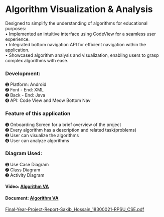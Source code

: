 # Algorithm Visualization & Analysis  
Designed to simplify the understanding of algorithms for educational purposes:  
• Implemented an intuitive interface using CodeView for a seamless user experience.  
• Integrated bottom navigation API for efficient navigation within the application.  
• Showcased algorithm analysis and visualization, enabling users to grasp complex algorithms with ease.  

### Development:  
➊ Platform: Android  
➋ Font - End: XML  
➌ Back - End: Java  
➍ API: Code View and Meow Bottom Nav  

### Feature of this application  
➊ Onboarding Screen for a brief overview of the project  
➋ Every algorithm has a description and related task(problems)  
➌ User can visualize the algorithms  
➍ User can analyze algorithms  

### Diagram Used:  
➊ Use Case Diagram  
➋ Class Diagram  
➌ Activity Diagram  

#### Video: [Algorithm VA](https://youtu.be/MwW2uFhKtCk) 
#### Document: [Algorithm VA](https://github.com/SakibvHossain/Algorithm-VA/files/14598647/Final-Year-Project-Report-Sakib_Hossain_18300021-RPSU_CSE.pdf)

[Final-Year-Project-Report-Sakib_Hossain_18300021-RPSU_CSE.pdf]()
